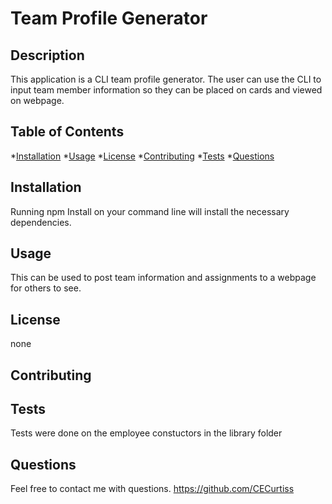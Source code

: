 
# Team Profile Generator

## Description

This application is a CLI team profile generator. The user can use the CLI to input team member information so they can be placed on cards and viewed on webpage.
       
## Table of Contents
       
*[Installation](#installation)
*[Usage](#usage)
*[License](#license)
*[Contributing](#contributing)
*[Tests](#tests)
*[Questions](#questions)
       
## Installation
Running npm Install on your command line will install the necessary dependencies.
       
## Usage
This can be used to post team information and assignments to a webpage for others to see.
       
## License
none
       
## Contributing

       
## Tests
Tests were done on the employee constuctors in the library folder
       
## Questions
Feel free to contact me with questions. https://github.com/CECurtiss
